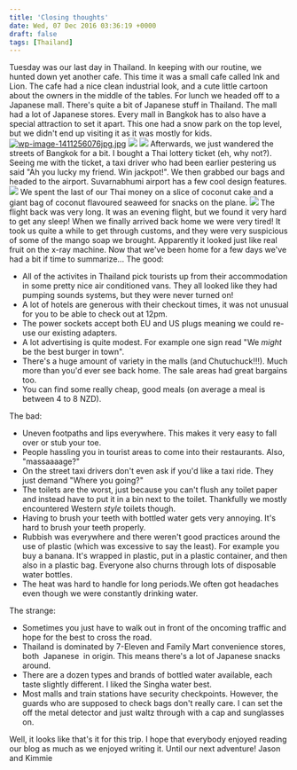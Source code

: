 ```yaml
---
title: 'Closing thoughts'
date: Wed, 07 Dec 2016 03:36:19 +0000
draft: false
tags: [Thailand]
---
```


Tuesday was our last day in Thailand. In keeping with our routine, we hunted down yet another cafe. This time it was a small cafe called Ink and Lion. The cafe had a nice clean industrial look, and a cute little cartoon about the owners in the middle of the tables. For lunch we headed off to a Japanese mall. There's quite a bit of Japanese stuff in Thailand. The mall had a lot of Japanese stores. Every mall in Bangkok has to also have a special attraction to set it apart. This one had a snow park on the top level, but we didn't end up visiting it as it was mostly for kids. [![wp-image-1411256076jpg.jpg](https://jovialdragon.files.wordpress.com/2016/12/wp-image-1411256076jpg-e1490501955368.jpg?w=998)](http://jovialdragon.files.wordpress.com/2016/12/wp-image-1411256076jpg.jpg) [![](http://jovialdragon.files.wordpress.com/2016/12/wp-image-1246650032jpg.jpg)](http://jovialdragon.files.wordpress.com/2016/12/wp-image-1246650032jpg.jpg) [![](http://jovialdragon.files.wordpress.com/2016/12/wp-image-1824579584jpg.jpg)](http://jovialdragon.files.wordpress.com/2016/12/wp-image-1824579584jpg.jpg) Afterwards, we just wandered the streets of Bangkok for a bit. I bought a Thai lottery ticket (eh, why not?). Seeing me with the ticket, a taxi driver who had been earlier pestering us said "Ah you lucky my friend. Win jackpot!". We then grabbed our bags and headed to the airport. Suvarnabhumi airport has a few cool design features. [![](http://jovialdragon.files.wordpress.com/2016/12/wp-image-734229226jpg.jpg)](http://jovialdragon.files.wordpress.com/2016/12/wp-image-734229226jpg.jpg) We spent the last of our Thai money on a slice of coconut cake and a giant bag of coconut flavoured seaweed for snacks on the plane. [![](http://jovialdragon.files.wordpress.com/2016/12/wp-image-720841044jpg.jpg)](http://jovialdragon.files.wordpress.com/2016/12/wp-image-720841044jpg.jpg) The flight back was very long. It was an evening flight, but we found it very hard to get any sleep! When we finally arrived back home we were very tired! It took us quite a while to get through customs, and they were very suspicious of some of the mango soap we brought. Apparently it looked just like real fruit on the x-ray machine. Now that we've been home for a few days we've had a bit if time to summarize... The good:

*   All of the activites in Thailand pick tourists up from their accommodation in some pretty nice air conditioned vans. They all looked like they had pumping sounds systems, but they were never turned on!
*   A lot of hotels are generous with their checkout times, it was not unusual for you to be able to check out at 12pm.
*   The power sockets accept both EU and US plugs meaning we could re-use our existing adapters.
*   A lot advertising is quite modest. For example one sign read "We _might_ be the best burger in town".
*   There's a huge amount of variety in the malls (and Chutuchuck!!!). Much more than you'd ever see back home. The sale areas had great bargains too.
*   You can find some really cheap, good meals (on average a meal is between 4 to 8 NZD).

The bad:

*   Uneven footpaths and lips everywhere. This makes it very easy to fall over or stub your toe.
*   People hassling you in tourist areas to come into their restaurants. Also, "massaaaage?"
*   On the street taxi drivers don't even ask if you'd like a taxi ride. They just demand "Where you going?"
*   The toilets are the worst, just because you can't flush any toilet paper and instead have to put it in a bin next to the toilet. Thankfully we mostly encountered Western _style_ toilets though.
*   Having to brush your teeth with bottled water gets very annoying. It's hard to brush your teeth properly.
*   Rubbish was everywhere and there weren't good practices around the use of plastic (which was excessive to say the least). For example you buy a banana. It's wrapped in plastic, put in a plastic container, and then also in a plastic bag. Everyone also churns through lots of disposable water bottles.
*   The heat was hard to handle for long periods.We often got headaches even though we were constantly drinking water.

The strange:

*   Sometimes you just have to walk out in front of the oncoming traffic and hope for the best to cross the road.
*   Thailand is dominated by 7-Eleven and Family Mart convenience stores, both  Japanese  in origin. This means there's a lot of Japanese snacks around.
*   There are a dozen types and brands of bottled water available, each taste slightly different. I liked the Singha water best.
*   Most malls and train stations have security checkpoints. However, the guards who are supposed to check bags don't really care. I can set the off the metal detector and just waltz through with a cap and sunglasses on.

Well, it looks like that's it for this trip. I hope that everybody enjoyed reading our blog as much as we enjoyed writing it. Until our next adventure! Jason and Kimmie